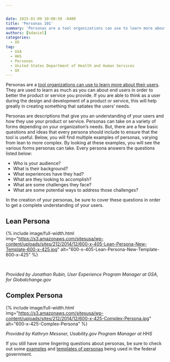 ```yaml
---


date: 2015-01-09 10:00:50 -0400
title: 'Personas 101'
summary: 'Personas are a tool organizations can use to learn more about their users. They are used to learn as much as you can about end users in order to better the product or service you provide. If you are able to think as a user during the design and development of a product or service,'
authors: [kdaniel]
categories:
  - UX
tag:
  - GSA
  - HHS
  - Personas
  - United States Department of Health and Human Services
  - UX
---
```


Personas are a [tool organizations can use to learn more about their users](https://www.WHATEVER/2014/08/18/how-to-choose-a-user-experience-technique/). They are used to learn as much as you can about end users in order to better the product or service you provide. If you are able to think as a user during the design and development of a product or service, this will help greatly in creating something that satiates the users’ needs.

Personas are descriptions that give you an understanding of your users and how they use your product or service. Personas can take on a variety of forms depending on your organization’s needs. But, there are a few basic questions and ideas that every persona should include to ensure that the tool is useful. Below, you will find multiple examples of personas, varying from lean to more complex. By looking at these examples, you will see the various forms personas can take. Every persona answers the questions listed below:

  * Who is your audience?
  * What is their background?
  * What experiences have they had?
  * What are they looking to accomplish?
  * What are some challenges they face?
  * What are some potential ways to address those challenges?

In the creation of your personas, be sure to cover these questions in order to get a complete understanding of your users.

## Lean Persona

{% include image/full-width.html img="https://s3.amazonaws.com/sitesusa/wp-content/uploads/sites/212/2014/12/600-x-405-Lean-Persona-New-Template-600-x-425.jpg" alt="600-x-405-Lean-Persona-New-Template-600-x-425" %}


&nbsp;

_Provided by Jonathan Rubin, User Experience Program Manager at GSA, for Globalchange.gov_

## Complex Persona

{% include image/full-width.html img="https://s3.amazonaws.com/sitesusa/wp-content/uploads/sites/212/2014/12/600-x-425-Complex-Persona.jpg" alt="600-x-425-Complex-Persona" %}


_Provided by Kathryn Messner, Usability.gov Program Manager at HHS_

If you still have some lingering questions about personas, be sure to check out some [examples](https://www.WHATEVER/2014/12/08/from-taste-testers-to-explorers-developing-personas-for-open-opportunities/) and [templates of personas](https://www.WHATEVER/resources/digitalgov-user-experience-program/digitalgov-user-experience-program-usability-starter-kit/) being used in the federal government.